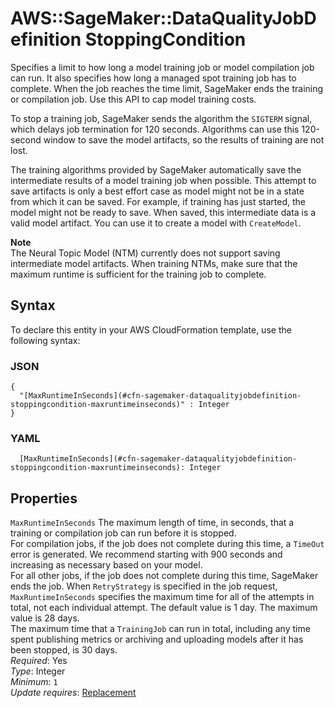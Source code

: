 # AWS::SageMaker::DataQualityJobDefinition StoppingCondition<a name="aws-properties-sagemaker-dataqualityjobdefinition-stoppingcondition"></a>

Specifies a limit to how long a model training job or model compilation job can run\. It also specifies how long a managed spot training job has to complete\. When the job reaches the time limit, SageMaker ends the training or compilation job\. Use this API to cap model training costs\.

To stop a training job, SageMaker sends the algorithm the `SIGTERM` signal, which delays job termination for 120 seconds\. Algorithms can use this 120\-second window to save the model artifacts, so the results of training are not lost\.

The training algorithms provided by SageMaker automatically save the intermediate results of a model training job when possible\. This attempt to save artifacts is only a best effort case as model might not be in a state from which it can be saved\. For example, if training has just started, the model might not be ready to save\. When saved, this intermediate data is a valid model artifact\. You can use it to create a model with `CreateModel`\.

**Note**  
The Neural Topic Model \(NTM\) currently does not support saving intermediate model artifacts\. When training NTMs, make sure that the maximum runtime is sufficient for the training job to complete\.

## Syntax<a name="aws-properties-sagemaker-dataqualityjobdefinition-stoppingcondition-syntax"></a>

To declare this entity in your AWS CloudFormation template, use the following syntax:

### JSON<a name="aws-properties-sagemaker-dataqualityjobdefinition-stoppingcondition-syntax.json"></a>

```
{
  "[MaxRuntimeInSeconds](#cfn-sagemaker-dataqualityjobdefinition-stoppingcondition-maxruntimeinseconds)" : Integer
}
```

### YAML<a name="aws-properties-sagemaker-dataqualityjobdefinition-stoppingcondition-syntax.yaml"></a>

```
  [MaxRuntimeInSeconds](#cfn-sagemaker-dataqualityjobdefinition-stoppingcondition-maxruntimeinseconds): Integer
```

## Properties<a name="aws-properties-sagemaker-dataqualityjobdefinition-stoppingcondition-properties"></a>

`MaxRuntimeInSeconds` <a name="cfn-sagemaker-dataqualityjobdefinition-stoppingcondition-maxruntimeinseconds"></a>
The maximum length of time, in seconds, that a training or compilation job can run before it is stopped\.  
For compilation jobs, if the job does not complete during this time, a `TimeOut` error is generated\. We recommend starting with 900 seconds and increasing as necessary based on your model\.  
For all other jobs, if the job does not complete during this time, SageMaker ends the job\. When `RetryStrategy` is specified in the job request, `MaxRuntimeInSeconds` specifies the maximum time for all of the attempts in total, not each individual attempt\. The default value is 1 day\. The maximum value is 28 days\.  
The maximum time that a `TrainingJob` can run in total, including any time spent publishing metrics or archiving and uploading models after it has been stopped, is 30 days\.  
_Required_: Yes  
_Type_: Integer  
_Minimum_: `1`  
_Update requires_: [Replacement](https://docs.aws.amazon.com/AWSCloudFormation/latest/UserGuide/using-cfn-updating-stacks-update-behaviors.html#update-replacement)
